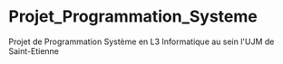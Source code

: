 # Projet_Programmation_Systeme
Projet de Programmation Système en L3 Informatique au sein l'UJM de Saint-Etienne
